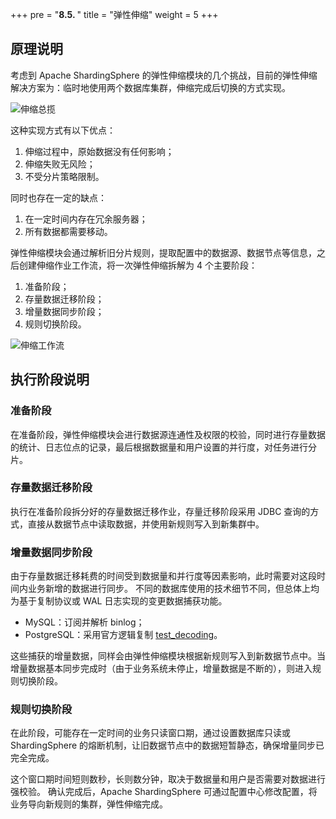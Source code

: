 +++
pre = "<b>8.5. </b>"
title = "弹性伸缩"
weight = 5
+++

## 原理说明

考虑到 Apache ShardingSphere 的弹性伸缩模块的几个挑战，目前的弹性伸缩解决方案为：临时地使用两个数据库集群，伸缩完成后切换的方式实现。

![伸缩总揽](https://shardingsphere.apache.org/document/current/img/scaling/principle_v2.png)

这种实现方式有以下优点：

1. 伸缩过程中，原始数据没有任何影响；
2. 伸缩失败无风险；
3. 不受分片策略限制。

同时也存在一定的缺点：

1. 在一定时间内存在冗余服务器；
2. 所有数据都需要移动。

弹性伸缩模块会通过解析旧分片规则，提取配置中的数据源、数据节点等信息，之后创建伸缩作业工作流，将一次弹性伸缩拆解为 4 个主要阶段：

1. 准备阶段；
2. 存量数据迁移阶段；
3. 增量数据同步阶段；
4. 规则切换阶段。

![伸缩工作流](https://shardingsphere.apache.org/document/current/img/scaling/workflow.cn.png)

## 执行阶段说明

### 准备阶段

在准备阶段，弹性伸缩模块会进行数据源连通性及权限的校验，同时进行存量数据的统计、日志位点的记录，最后根据数据量和用户设置的并行度，对任务进行分片。

### 存量数据迁移阶段

执行在准备阶段拆分好的存量数据迁移作业，存量迁移阶段采用 JDBC 查询的方式，直接从数据节点中读取数据，并使用新规则写入到新集群中。

### 增量数据同步阶段

由于存量数据迁移耗费的时间受到数据量和并行度等因素影响，此时需要对这段时间内业务新增的数据进行同步。
不同的数据库使用的技术细节不同，但总体上均为基于复制协议或 WAL 日志实现的变更数据捕获功能。

- MySQL：订阅并解析 binlog；
- PostgreSQL：采用官方逻辑复制 [test_decoding](https://www.postgresql.org/docs/9.4/test-decoding.html)。

这些捕获的增量数据，同样会由弹性伸缩模块根据新规则写入到新数据节点中。当增量数据基本同步完成时（由于业务系统未停止，增量数据是不断的），则进入规则切换阶段。

### 规则切换阶段

在此阶段，可能存在一定时间的业务只读窗口期，通过设置数据库只读或 ShardingSphere 的熔断机制，让旧数据节点中的数据短暂静态，确保增量同步已完全完成。

这个窗口期时间短则数秒，长则数分钟，取决于数据量和用户是否需要对数据进行强校验。
确认完成后，Apache ShardingSphere 可通过配置中心修改配置，将业务导向新规则的集群，弹性伸缩完成。
